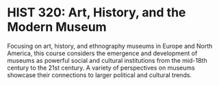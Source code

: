 # HIST 320: Art, History, and the Modern Museum

Focusing on art, history, and ethnography museums in Europe and North America, this course considers the emergence and development of museums as powerful social and cultural institutions from the mid-18th century to the 21st century. A variety of perspectives on museums showcase their connections to larger political and cultural trends.